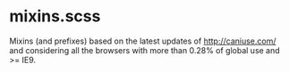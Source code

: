 mixins.scss
===========
Mixins (and prefixes) based on the latest updates of http://caniuse.com/
and considering all the browsers with more than 0.28% of global use and >= IE9.